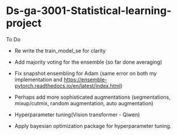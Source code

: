 # Ds-ga-3001-Statistical-learning-project

To Do
- Re write the train_model_se for clarity
- Add majority voting for the ensemble (so far done averaging)
- Fix snapshot ensembling for Adam (same error on both my implementation and https://ensemble-pytorch.readthedocs.io/en/latest/index.html)
- Perhaps add more sophisticated augmentations (segmentations, mixup/cutmix, random augmentation, auto augmentation)
- Hyperparameter tuning(Vision transformer - Qiwen)

- Apply bayesian optimization package for hyperparameter tuning.
